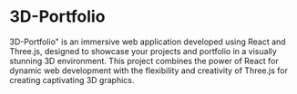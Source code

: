 # 3D-Portfolio
3D-Portfolio" is an immersive web application developed using React and Three.js, designed to showcase your projects and portfolio in a visually stunning 3D environment. This project combines the power of React for dynamic web development with the flexibility and creativity of Three.js for creating captivating 3D graphics.
